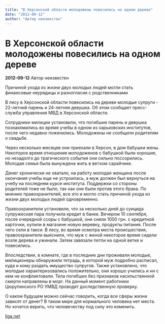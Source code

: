 ```yaml
---
title: "В Херсонской области молодожены повесились на одном дереве"
date: "2012-09-12"
author: "Автор неизвестен"
---
```


# В Херсонской области молодожены повесились на одном дереве

**2012-09-12** Автор неизвестен

Причиной ухода из жизни двух молодых людей могли стать финансовые неурядицы и разногласия с родственниками

В лесу в Херсонской области повесились на дереве молодые супруги - 22-летний парень и 24-летняя девушка. Об этом сообщает пресс-служба управления МВД в Херсонской области.

Сотрудники милиции установили, что погибшие парень и девушка познакомились во время учебы в одном из харьковских институтов, после чего недавно поженились. Молодожены не сообщили родителям о свадьбе.

Через несколько месяцев они приехали в Херсон, в дом бабушки жены. Некоторое время отношения молодоженов с бабушкой были хорошие, но незадолго до трагического события они сильно поссорились. Молодая семья была вынуждена жить в ветхом сарайчике.

Денег хронически не хватало, на работу молодая женщина после окончания учебы еще не устроилась, а муж должен был вернуться на учебу на последнем курсе института. Поддержки со стороны родителей тоже не было, так как они были против этого брака. По мнению правохранителей, все это и могло стать причиной ухода из жизни двух молодых людей одновременно.

Правоохранители установили, что за несколько дней до суицида супружеская пара получила кредит в банке. Вечером 10 сентября, после очередной ссоры с бабушкой, они сняли 1000 грн. с кредитной карточки, купили в магазине новую веревку, продукты питания. После чего сели в такси. В лесу, во время осмотра места происшествия, правоохранители выяснили, что муж с женой некоторое время сидели возле дерева и ужинали. Затем завязали петли на одной ветке и повесились.

Впоследствии, в комнате, где в последние дни проживали молодые, милиционеры обнаружили тетрадь, в которой муж подробно расписал, куда и кому раздать имущество супругов. Также установлено, что молодые характеризовались положительно, они хорошо учились и ни с кем не конфликтовали. Тела погибших без признаков насильственной смерти направлены в морг. На данный момент работники Цюрупинского РО УМВД проводят доследственную проверку.

О каком будущем можно сейчас говорить, когда все сферы жизни зависят от денег? В таком мире для нормального человека нет места. Но хочется верить, что человечеству под силу это изменить.

[liga.net](http://news.liga.net/)